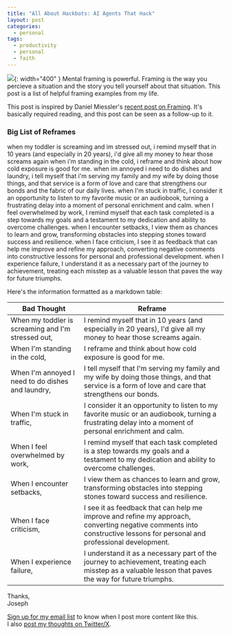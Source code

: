 ```yaml
---
title: "All About Hackbots: AI Agents That Hack"
layout: post
categories:
  - personal
tags:
  - productivity
  - personal
  - faith
---
```


![](https://i.imgur.com/qCbeDUW.png){: width="400" }
Mental framing is powerful. Framing is the way you percieve a situation and the story you tell yourself about that situation. This post is a list of helpful framing examples from my life.

This post is inspired by Daniel Miessler's [recent post on Framing](https://danielmiessler.com/p/framing-is-everything). It's basically required reading, and this post can be seen as a follow-up to it.

### Big List of Reframes
when my toddler is screaming and im stressed out, i remind myself that in 10 years (and especially in 20 years), i'd give all my money to hear those screams again
when i'm standing in the cold, i reframe and think about how cold exposure is good for me.
when im annoyed i need to do dishes and laundry, i tell myself that i'm serving my family and my wife by doing those things, and that service is a form of love and care that strengthens our bonds and the fabric of our daily lives.
when I'm stuck in traffic, I consider it an opportunity to listen to my favorite music or an audiobook, turning a frustrating delay into a moment of personal enrichment and calm.
when I feel overwhelmed by work, I remind myself that each task completed is a step towards my goals and a testament to my dedication and ability to overcome challenges.
when I encounter setbacks, I view them as chances to learn and grow, transforming obstacles into stepping stones toward success and resilience.
when I face criticism, I see it as feedback that can help me improve and refine my approach, converting negative comments into constructive lessons for personal and professional development.
when I experience failure, I understand it as a necessary part of the journey to achievement, treating each misstep as a valuable lesson that paves the way for future triumphs.

Here's the information formatted as a markdown table:

| Bad Thought                                                      | Reframe                                                                                                                                                     |
| ---------------------------------------------------------------- | ------------------------------------------------------------------------------------------------------------------------------------------------------------ |
| When my toddler is screaming and I'm stressed out,               | I remind myself that in 10 years (and especially in 20 years), I'd give all my money to hear those screams again.                                            |
| When I'm standing in the cold,                                  | I reframe and think about how cold exposure is good for me.                                                                                                  |
| When I'm annoyed I need to do dishes and laundry,                | I tell myself that I'm serving my family and my wife by doing those things, and that service is a form of love and care that strengthens our bonds.          |
| When I'm stuck in traffic,                                       | I consider it an opportunity to listen to my favorite music or an audiobook, turning a frustrating delay into a moment of personal enrichment and calm.      |
| When I feel overwhelmed by work,                                 | I remind myself that each task completed is a step towards my goals and a testament to my dedication and ability to overcome challenges.                      |
| When I encounter setbacks,                                       | I view them as chances to learn and grow, transforming obstacles into stepping stones toward success and resilience.                                           |
| When I face criticism,                                           | I see it as feedback that can help me improve and refine my approach, converting negative comments into constructive lessons for personal and professional development. |
| When I experience failure,                                       | I understand it as a necessary part of the journey to achievement, treating each misstep as a valuable lesson that paves the way for future triumphs.         |

Thanks,  
Joseph

[Sign up for my email list](https://thacker.beehiiv.com/subscribe) to know when I post more content like this.   
I also [post my thoughts on Twitter/X](https://x.com/rez0__). 


<meta name="twitter:card" content="summary_large_image" />
<meta name="twitter:site" content="@rez0__" />
<meta name="twitter:creator" content="@rez0__" />
<meta property="og:url" content="https://josephthacker.com/ai/2024/02/21/hackbots.html" />
<meta property="og:title" content="All About Hackbots" />
<meta property="og:description" content="AI agents that hack" />
<meta property="og:image" content="https://i.imgur.com/qCbeDUW.png" />

